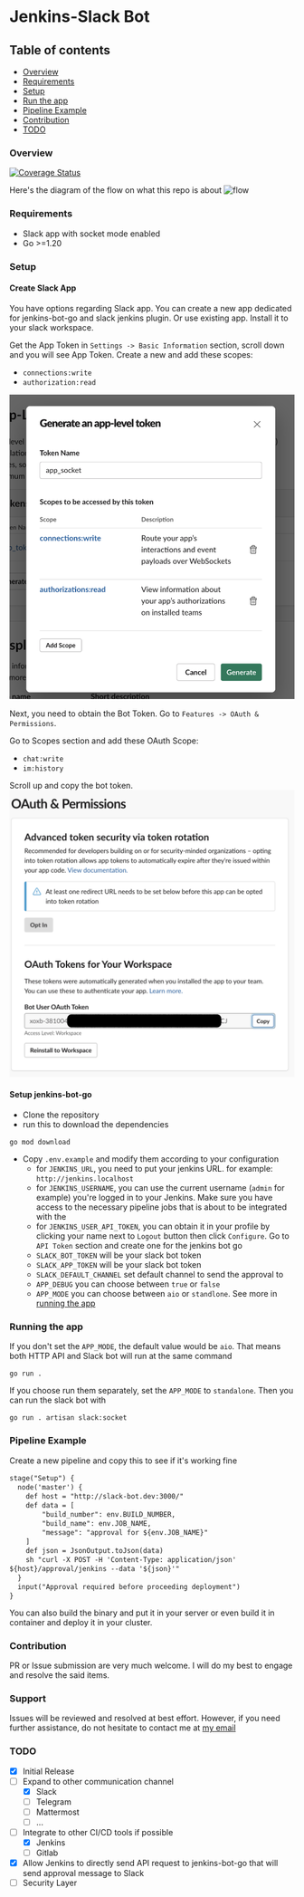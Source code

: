 # Jenkins-Slack Bot

## Table of contents

- [Overview](#overview)
- [Requirements](#requirements)
- [Setup](#setup)
- [Run the app](#running-the-app)
- [Pipeline Example](#pipeline-example)
- [Contribution](#contribution)
- [TODO](#todo)

### Overview

[![Coverage Status](https://coveralls.io/repos/github/mgufrone/jenkins-bot-go/badge.svg)](https://coveralls.io/github/mgufrone/jenkins-bot-go)

Here's the diagram of the flow on what this repo is about
![flow](https://www.planttext.com/api/plantuml/svg/DOun4i8m30HxlK8ym4DFmIIKj7c14ZGXn9Q2fOJlOpEcrPxshZEdx7kASF8d9qRwMD1CCZF0dMLTn31SyQP-mO7bWRHjMG-AcFczipaKL1D3f6bjcSHcD3EwejKp_226lwYVV551FbZQVo6jhIdwLdEcKRDNKzc7Bnq1kiBBuYy0)


### Requirements

- Slack app with socket mode enabled
- Go >=1.20

### Setup

#### Create Slack App

You have options regarding Slack app. You can create a new app dedicated for jenkins-bot-go and slack jenkins plugin. Or
use existing app. Install it to your slack workspace.

Get the App Token in `Settings -> Basic Information` section, scroll down and you will see App Token. Create a new and
add these scopes:

- `connections:write`
- `authorization:read`

![Screenshot](./screenshots/1-slack-app-token.png?raw=true "Slack App Token")

Next, you need to obtain the Bot Token. Go to `Features -> OAuth & Permissions`.

Go to Scopes section and add these OAuth Scope:

- `chat:write`
- `im:history`

Scroll up and copy the bot token.
![Screenshot](./screenshots/2-slack-bot-token.png?raw=true "Slack bot token")

#### Setup jenkins-bot-go

- Clone the repository
- run this to download the dependencies

```shell
go mod download
```

- Copy `.env.example` and modify them according to your configuration
    - for `JENKINS_URL`, you need to put your jenkins URL. for example: `http://jenkins.localhost`
    - for `JENKINS_USERNAME`, you can use the current username (`admin` for example) you're logged in to your Jenkins.
      Make sure you have access to the necessary pipeline jobs that is about to be integrated with the
    - for `JENKINS_USER_API_TOKEN`, you can obtain it in your profile by clicking your name next to `Logout` button then
      click `Configure`. Go to `API Token` section and create one for the jenkins bot go
    - `SLACK_BOT_TOKEN` will be your slack bot token
    - `SLACK_APP_TOKEN` will be your slack bot token
    - `SLACK_DEFAULT_CHANNEL` set default channel to send the approval to 
    - `APP_DEBUG` you can choose between `true` or `false`
    - `APP_MODE` you can choose between `aio` or `standlone`. See more in [running the app](#running-the-app)

### Running the app

If you don't set the `APP_MODE`, the default value would be `aio`. That means both HTTP API and Slack bot will run at the same command

```shell
go run .
```

If you choose run them separately, set the `APP_MODE` to `standalone`. Then you can run the slack bot with
```shell
go run . artisan slack:socket
```

### Pipeline Example

Create a new pipeline and copy this to see if it's working fine

```
stage("Setup") {
  node('master') {
    def host = "http://slack-bot.dev:3000/"
    def data = [
        "build_number": env.BUILD_NUMBER,
        "build_name": env.JOB_NAME,
        "message": "approval for ${env.JOB_NAME}"
    ]
    def json = JsonOutput.toJson(data)
    sh "curl -X POST -H 'Content-Type: application/json' ${host}/approval/jenkins --data '${json}'" 
  } 
  input("Approval required before proceeding deployment")
}
```

You can also build the binary and put it in your server or even build it in container and deploy it in your cluster.

### Contribution

PR or Issue submission are very much welcome. I will do my best to engage and resolve the said items.

### Support

Issues will be reviewed and resolved at best effort.
However, if you need further assistance, do not hesitate to contact me at [my email](mailto:mgufronefendi@gmail.com)

### TODO

- [x] Initial Release
- [ ] Expand to other communication channel
    - [x] Slack
    - [ ] Telegram
    - [ ] Mattermost
    - [ ] ...
- [ ] Integrate to other CI/CD tools if possible
  - [x] Jenkins
  - [ ] Gitlab
- [x] Allow Jenkins to directly send API request to jenkins-bot-go that will send approval message to Slack
- [ ] Security Layer
